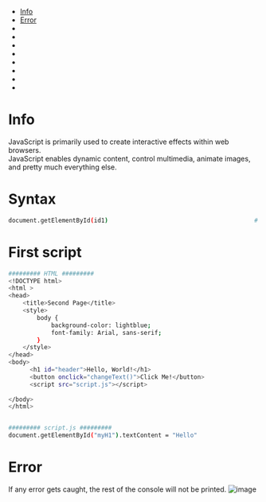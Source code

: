 - [Info](#info)
- [Error](#error)
- [](#)
- [](#)
- [](#)
- [](#)
- [](#)
- [](#)
- [](#)
- [](#)


# Info
JavaScript is primarily used to create interactive effects within web browsers.  
JavaScript enables dynamic content, control multimedia, animate images, and pretty much everything else.  


# Syntax
```bash
document.getElementById(id1)                                         # Finds the reference id named id1

```

# First script
```bash
######### HTML #########
<!DOCTYPE html>
<html >
<head>
    <title>Second Page</title>
    <style>
        body {
            background-color: lightblue;
            font-family: Arial, sans-serif;
        }
    </style>
</head>
<body>
      <h1 id="header">Hello, World!</h1>
      <button onclick="changeText()">Click Me!</button>
      <script src="script.js"></script>
    
</body>
</html>


######### script.js #########
document.getElementById("myH1").textContent = "Hello"            
````

# Error
If any error gets caught, the rest of the console will not be printed. 
![image](https://github.com/Keeriiim/WebDev/assets/117115289/9421359d-8fae-459b-accf-8e180d3cd326)


